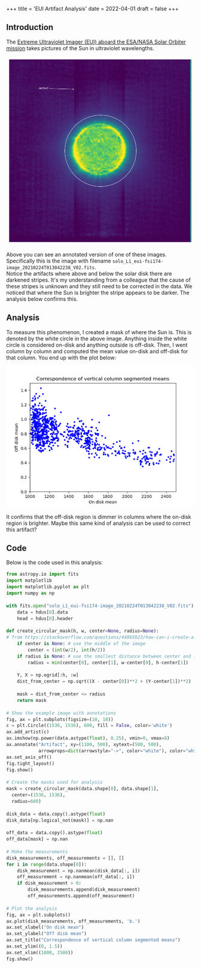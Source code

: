 +++
title = 'EUI Artifact Analysis'
date = 2022-04-01
draft = false
+++

## Introduction

The [Extreme Ultraviolet Imager (EUI) aboard the ESA/NASA Solar Orbiter mission](https://wwwbis.sidc.be/EUI/intro) takes
pictures of the Sun in ultraviolet wavelengths.

![example image](example.png)

Above you can see an annotated version of one of these images.
Specifically this is the image with filename `solo_L1_eui-fsi174-image_20210224T013042238_V02.fits`.  
Notice the artifacts where above and below the solar disk there are darkened stripes.
It's my understanding from a colleague that the cause of these stripes is unknown and they still need to be corrected in the data.
We noticed that where the Sun is brighter the stripe appears to be darker.
The analysis below confirms this.

## Analysis

To measure this phenomenon, I created a mask of where the Sun is. This is denoted
by the white circle in the above image. Anything inside the white circle is considered
on-disk and anything outside is off-disk. Then, I went column by column and computed the
mean value on-disk and off-disk for that column. You end up with the plot below:

![analysis graph](analysis.png)

It confirms that the off-disk region is dimmer in columns where the on-disk region is brighter.
Maybe this same kind of analysis can be used to correct this artifact?

## Code

Below is the code used in this analysis:

```py
from astropy.io import fits
import matplotlib
import matplotlib.pyplot as plt
import numpy as np

with fits.open("solo_L1_eui-fsi174-image_20210224T013042238_V02.fits") as hdus:
    data = hdus[0].data
    head = hdus[0].header

def create_circular_mask(h, w, center=None, radius=None):
# from https://stackoverflow.com/questions/44865023/how-can-i-create-a-circular-mask-for-a-numpy-array
    if center is None: # use the middle of the image
        center = (int(w/2), int(h/2))
    if radius is None: # use the smallest distance between center and image walls
        radius = min(center[0], center[1], w-center[0], h-center[1])

    Y, X = np.ogrid[:h, :w]
    dist_from_center = np.sqrt((X - center[0])**2 + (Y-center[1])**2)

    mask = dist_from_center <= radius
    return mask

# Show the example image with annotations
fig, ax = plt.subplots(figsize=(10, 10))
c = plt.Circle((1536, 1536), 600, fill = False, color='white')
ax.add_artist(c)
ax.imshow(np.power(data.astype(float), 0.25), vmin=0, vmax=8)
ax.annotate("Artifact", xy=(1100, 500), xytext=(500, 500),
            arrowprops=dict(arrowstyle="->", color="white"), color="white")
ax.set_axis_off()
fig.tight_layout()
fig.show()

# Create the masks used for analysis
mask = create_circular_mask(data.shape[0], data.shape[1],
  center=(1536, 1536),
  radius=600)

disk_data = data.copy().astype(float)
disk_data[np.logical_not(mask)] = np.nan

off_data = data.copy().astype(float)
off_data[mask] = np.nan

# Make the measurements
disk_measurements, off_measurements = [], []
for i in range(data.shape[0]):
    disk_measurement = np.nanmean(disk_data[:, i])
    off_measurement = np.nanmean(off_data[:, i])
    if disk_measurement > 0:
        disk_measurements.append(disk_measurement)
        off_measurements.append(off_measurement)

# Plot the analysis
fig, ax = plt.subplots()
ax.plot(disk_measurements, off_measurements, 'b.')
ax.set_xlabel("On disk mean")
ax.set_ylabel("Off disk mean")
ax.set_title("Correspondence of vertical column segmented means")
ax.set_ylim((0, 1.5))
ax.set_xlim((1000, 2500))
fig.show()
```
